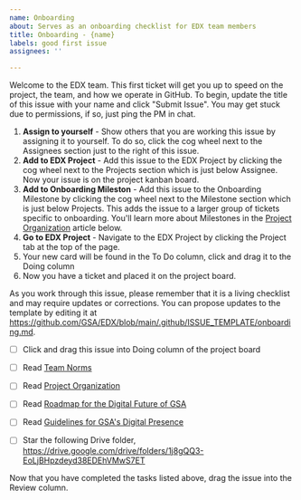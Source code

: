```yaml
---
name: Onboarding
about: Serves as an onboarding checklist for EDX team members
title: Onboarding - {name}
labels: good first issue
assignees: ''

---
```


Welcome to the EDX team. This first ticket will get you up to speed on the project, the team, and how we operate in GitHub. To begin, update the title of this issue with your name and click "Submit Issue". You may get stuck due to permissions, if so, just ping the PM in chat.

1. **Assign to yourself** - Show others that you are working this issue by assigning it to yourself. To do so, click the cog wheel next to the Assignees section just to the right of this issue. 
1. **Add to EDX Project** - Add this issue to the EDX Project by clicking the cog wheel next to the Projects section which is just below Assignee. Now your issue is on the project kanban board.
1. **Add to Onboarding Mileston** - Add this issue to the Onboarding Milestone by clicking the cog wheel next to the Milestone section which is just below Projects. This adds the issue to a larger group of tickets specific to onboarding. You'll learn more about Milestones in the [Project Organization](https://github.com/GSA/EDX/wiki/Project-Organization) article below.
1. **Go to EDX Project** - Navigate to the EDX Project by clicking the Project tab at the top of the page.
1. Your new card will be found in the To Do column, click and drag it to the Doing column
1. Now you have a ticket and placed it on the project board. 

As you work through this issue, please remember that it is a living checklist and may require updates or corrections. You can propose updates to the template by editing it at https://github.com/GSA/EDX/blob/main/.github/ISSUE_TEMPLATE/onboarding.md. 

- [ ] Click and drag this issue into Doing column of the project board
- [ ] Read [Team Norms](https://github.com/GSA/EDX/wiki/Norms)
- [ ] Read [Project Organization](https://github.com/GSA/EDX/wiki/Project-Organization)
- [ ] Read [Roadmap for the Digital Future of GSA](https://docs.google.com/document/d/1XjFGM-bN7lOLtWMDxrQbR9q6lG5iDsgYf_Z2E1yIyu8/edit?ts=602d4452#heading=h.xief23a14tjm)
- [ ] Read [Guidelines for GSA's Digital Presence](https://docs.google.com/document/d/1E0K_LDlDqEgHKESTqHKlKN50OJAxCcl_FcKB-qLL13A/edit#)
- [ ] Star the following Drive folder, https://drive.google.com/drive/folders/1j8gQQ3-EoLjBHpzdeyd38EDEhVMwS7ET


Now that you have completed the tasks listed above, drag the issue into the Review column. 
